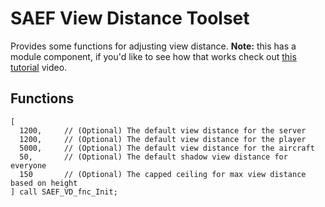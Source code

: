 # SAEF View Distance Toolset
Provides some functions for adjusting view distance. **Note:** this has a module component, if you'd like to see how that works check out [this tutorial](https://youtu.be/CSM4_Rmvo2w) video.

## Functions
```
[
  1200,     // (Optional) The default view distance for the server
  1200,     // (Optional) The default view distance for the player
  5000,     // (Optional) The default view distance for the aircraft
  50,       // (Optional) The default shadow view distance for everyone
  150       // (Optional) The capped ceiling for max view distance based on height
] call SAEF_VD_fnc_Init;
```
